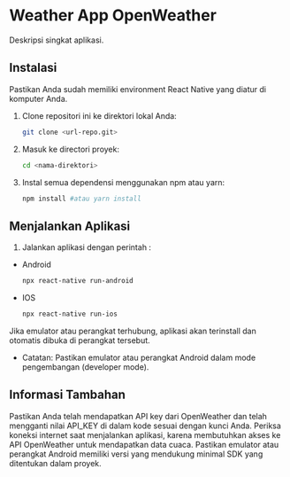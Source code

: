 # Weather App OpenWeather

Deskripsi singkat aplikasi.

## Instalasi

Pastikan Anda sudah memiliki environment React Native yang diatur di komputer Anda.

1. Clone repositori ini ke direktori lokal Anda:

   ```bash
   git clone <url-repo.git>
2. Masuk ke directori proyek:

   ```bash
   cd <nama-direktori>
3. Instal semua dependensi menggunakan npm atau yarn:

   ```bash
   npm install #atau yarn install

## Menjalankan Aplikasi
1. Jalankan aplikasi dengan perintah :
- Android
   ```bash
   npx react-native run-android
- IOS
   ```bash
   npx react-native run-ios
Jika emulator atau perangkat terhubung, aplikasi akan terinstall dan otomatis dibuka di perangkat tersebut.

- Catatan: Pastikan emulator atau perangkat Android dalam mode pengembangan (developer mode).

## Informasi Tambahan
Pastikan Anda telah mendapatkan API key dari OpenWeather dan telah mengganti nilai API_KEY di dalam kode sesuai dengan kunci Anda.
Periksa koneksi internet saat menjalankan aplikasi, karena membutuhkan akses ke API OpenWeather untuk mendapatkan data cuaca.
Pastikan emulator atau perangkat Android memiliki versi yang mendukung minimal SDK yang ditentukan dalam proyek.

